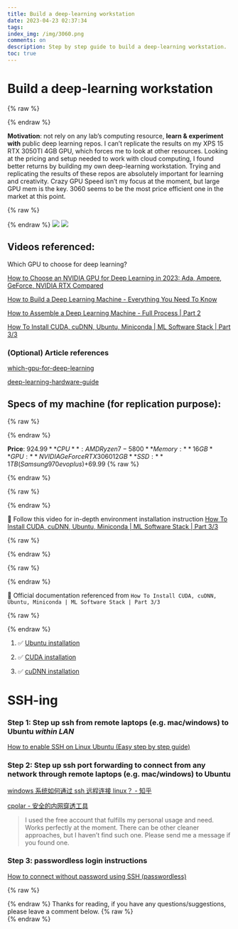 ```yaml
---
title: Build a deep-learning workstation
date: 2023-04-23 02:37:34
tags:
index_img: /img/3060.png
comments: on
description: Step by step guide to build a deep-learning workstation.
toc: true
---
```


# Build a deep-learning workstation

<!-- toc -->

{% raw %}<article class="message is-info"><div class="message-body">{% endraw %}

**Motivation**:
not rely on any lab’s computing resource, **learn & experiment with** public deep learning repos. I can’t replicate the results on my XPS 15 RTX 3050TI 4GB GPU, which forces me to look at other resources. Looking at the pricing and setup needed to work with cloud computing, I found better returns by building my own deep-learning workstation. Trying and replicating the results of these repos are absolutely important for learning and creativity. Crazy GPU Speed isn’t my focus at the moment, but large GPU mem is the key. 3060 seems to be the most price efficient one in the market at this point.

{% raw %}</div></article>{% endraw %}
![](https://s2.loli.net/2023/05/08/kfaZXiT4WUlRFr7.jpg)
![](https://s2.loli.net/2023/05/08/NQOLasbGrAmSy5u.jpg)

<!--more-->

## Videos referenced:

Which GPU to choose for deep learning?

[How to Choose an NVIDIA GPU for Deep Learning in 2023: Ada, Ampere, GeForce, NVIDIA RTX Compared](https://www.youtube.com/watch?v=F1ythHjdWI0)

[How to Build a Deep Learning Machine - Everything You Need To Know](https://www.youtube.com/watch?v=OWvy-fCWTBQ)

[How to Assemble a Deep Learning Machine - Full Process | Part 2](https://www.youtube.com/watch?v=XIHG11EzB28)

[How To Install CUDA, cuDNN, Ubuntu, Miniconda | ML Software Stack | Part 3/3](https://www.youtube.com/watch?v=ttxtV966jyQ)

### (Optional) Article references

[which-gpu-for-deep-learning](https://timdettmers.com/2023/01/30/which-gpu-for-deep-learning/#)

[deep-learning-hardware-guide](https://timdettmers.com/2018/12/16/deep-learning-hardware-guide/)

## Specs of my machine (for replication purpose):

{% raw %}<article class="message is-info"><div class="message-body">{% endraw %}

**Price**: $924.99
**CPU**: AMD Ryzen 7-5800
**Memory:** 16GB
**GPU:** NVIDIA GeForce RTX 3060 12GB
**SSD:** 1TB (Samsung 970 evo plus) +$69.99
{% raw %}</div></article>{% endraw %}

[](https://www.bestbuy.com/site/lenovo-legion-tower-5-amd-gaming-desktop-amd-ryzen-7-5800-16gb-memory-nvidia-geforce-rtx-3060-256gb-ssd-1tb-hdd-raven-black/6501812.p?skuId=6501812)

{% raw %}<article class="message is-info"><div class="message-body">{% endraw %}

🔗 Follow this video for in-depth environment installation instruction [How To Install CUDA, cuDNN, Ubuntu, Miniconda | ML Software Stack | Part 3/3](https://www.youtube.com/watch?v=ttxtV966jyQ)

{% raw %}</div></article>{% endraw %}

{% raw %}<article class="message is-info"><div class="message-body">{% endraw %}

📘 Official documentation referenced from `How To Install CUDA, cuDNN, Ubuntu, Miniconda | ML Software Stack | Part 3/3`

{% raw %}</div></article>{% endraw %}

1.  ✅ [Ubuntu installation](https://ubuntu.com/tutorials/install-ubuntu-desktop#1-overview)

2.  ✅ [CUDA installation](https://docs.nvidia.com/cuda/cuda-installation-guide-linux/index.html)

3.  ✅ [cuDNN installation](https://docs.nvidia.com/deeplearning/cudnn/install-guide/index.html)

# SSH-ing

### Step 1: Step up ssh from remote laptops (e.g. mac/windows) to Ubuntu _within LAN_

[How to enable SSH on Linux Ubuntu (Easy step by step guide)](https://www.youtube.com/watch?v=Wlmne44M6fQ&t=1s)

### Step 2: Step up ssh port forwarding to connect from any network through remote laptops (e.g. mac/windows) to Ubuntu

[windows 系统如何通过 ssh 远程连接 linux？ - 知乎](https://www.zhihu.com/zvideo/1621515254902521856)

[cpolar - 安全的内网穿透工具](https://www.cpolar.com/)

> I used the free account that fulfills my personal usage and need. Works perfectly at the moment. There can be other cleaner approaches, but I haven’t find such one. Please send me a message if you found one.

### Step 3: passwordless login instructions

[How to connect without password using SSH (passwordless)](https://levelup.gitconnected.com/how-to-connect-without-password-using-ssh-passwordless-9b8963c828e8)

{% raw %}<article class="message is-info"><div class="message-body">{% endraw %}
Thanks for reading, if you have any questions/suggestions, please leave a comment below.
{% raw %}</div></article>{% endraw %}
